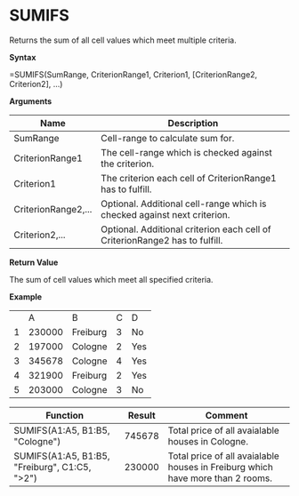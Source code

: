 <div id="sumifs">

</div>

# SUMIFS

Returns the sum of all cell values which meet multiple criteria.

**Syntax**

=SUMIFS(SumRange, CriterionRange1, Criterion1, \[CriterionRange2,
Criterion2\], ...)

**Arguments**

| Name                | Description                                                                 |
|---------------------|-----------------------------------------------------------------------------|
| SumRange            | Cell-range to calculate sum for.                                            |
| CriterionRange1     | The cell-range which is checked against the criterion.                      |
| Criterion1          | The criterion each cell of CriterionRange1 has to fulfill.                  |
| CriterionRange2,... | Optional. Additional cell-range which is checked against next criterion.    |
| Criterion2,...      | Optional. Additional criterion each cell of CriterionRange2 has to fulfill. |

**Return Value**

The sum of cell values which meet all specified criteria.

**Example**

|     |        |          |     |     |
|-----|--------|----------|-----|-----|
|     | A      | B        | C   | D   |
| 1   | 230000 | Freiburg | 3   | No  |
| 2   | 197000 | Cologne  | 2   | Yes |
| 3   | 345678 | Cologne  | 4   | Yes |
| 4   | 321900 | Freiburg | 2   | Yes |
| 5   | 203000 | Cologne  | 3   | No  |

| Function                                                                                                                                                                                 | Result | Comment                                                                        |
|------------------------------------------------------------------------------------------------------------------------------------------------------------------------------------------|--------|--------------------------------------------------------------------------------|
| SUMIFS(<span class="blue">A1:A5</span>, <span class="orange">B1:B5</span>, <span class="green">"Cologne"</span>)                                                                         | 745678 | Total price of all avaialable houses in Cologne.                               |
| SUMIFS(<span class="blue">A1:A5</span>, <span class="orange">B1:B5</span>, <span class="green">"Freiburg"</span>, <span class="orange">C1:C5</span>, <span class="green">"&gt;2"</span>) | 230000 | Total price of all avaialable houses in Freiburg which have more than 2 rooms. |
